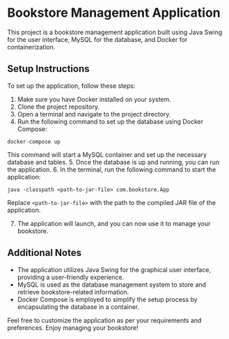 # Bookstore Management Application

This project is a bookstore management application built using Java Swing for the user interface, MySQL for the database, and Docker for containerization.

## Setup Instructions

To set up the application, follow these steps:

1. Make sure you have Docker installed on your system.
2. Clone the project repository.
3. Open a terminal and navigate to the project directory.
4. Run the following command to set up the database using Docker Compose:

```
docker-compose up
```

This command will start a MySQL container and set up the necessary database and tables.
5. Once the database is up and running, you can run the application.
6. In the terminal, run the following command to start the application:

```
java -classpath <path-to-jar-file> com.bookstore.App
```

Replace `<path-to-jar-file>` with the path to the compiled JAR file of the application.

7. The application will launch, and you can now use it to manage your bookstore.

## Additional Notes

- The application utilizes Java Swing for the graphical user interface, providing a user-friendly experience.
- MySQL is used as the database management system to store and retrieve bookstore-related information.
- Docker Compose is employed to simplify the setup process by encapsulating the database in a container.

Feel free to customize the application as per your requirements and preferences. Enjoy managing your bookstore!
